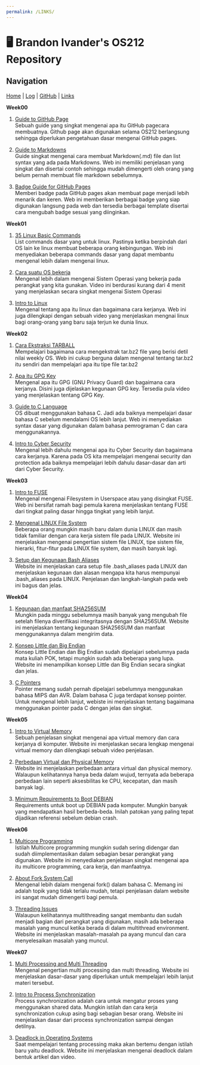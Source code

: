 ```yaml
---
permalink: /LINKS/
---
```

# 🖥️ Brandon Ivander's OS212 Repository

## Navigation
[Home](index.md) | 
[Log](https://veloraine.github.io/os212/TXT/mylog.txt) | 
[GitHub](https://github.com/veloraine/os212/) | 
[Links](links.md)

**Week00**
1. [Guide to GitHub Page](https://guides.github.com/features/pages/)<br>Sebuah guide yang singkat mengenai apa itu GitHub pagecara membuatnya. Github page akan digunakan selama OS212 berlangsung sehingga diperlukan pengetahuan dasar mengenai GitHub pages.

2. [Guide to Markdowns](https://www.markdownguide.org/)<br>Guide singkat mengenai cara membuat Markdown(.md) file dan list syntax yang ada pada Markdowns. Web ini memiliki penjelasan yang singkat dan disertai contoh sehingga mudah dimengerti oleh orang yang belum pernah membuat file markdown sebelumnya.

3. [Badge Guide for GitHub Pages](https://badgen.net/)<br>Memberi badge pada GitHub pages akan membuat page menjadi lebih menarik dan keren. Web ini memberikan berbagai badge yang siap digunakan langsung pada web dan tersedia berbagai template disertai cara mengubah badge sesuai yang diinginkan.

**Week01**
1. [35 Linux Basic Commands](https://www.hostinger.com/tutorials/linux-commands)<br>List commands dasar yang untuk linux. Pastinya ketika berpindah dari OS lain ke linux membuat beberapa orang kebingungan. Web ini menyediakan beberapa commands dasar yang dapat membantu mengenal lebih dalam mengenai linux.

2. [Cara suatu OS bekerja](https://www.youtube.com/watch?v=GjNp0bBrjmU&t=128s)
<br>Mengenal lebih dalam mengenai Sistem Operasi yang bekerja pada perangkat yang kita gunakan. Video ini berdurasi kurang dari 4 menit yang menjelaskan secara singkat mengenai Sistem Operasi

3. [Intro to Linux](https://www.geeksforgeeks.org/introduction-to-linux-operating-system/)<br>Mengenal tentang apa itu linux dan bagaimana cara kerjanya. Web ini juga dilengkapi dengan sebuah video yang menjelaskan mengnai linux bagi orang-orang yang baru saja terjun ke dunia linux.

**Week02**

1. [Cara Ekstraksi TARBALL](https://linuxize.com/post/how-to-extract-unzip-tar-bz2-file/)<br>Mempelajari bagaimana cara mengekstrak tar.bz2 file yang berisi detil nilai weekly OS. Web ini cukup berguna dalam mengenal tentang tar.bz2 itu sendiri dan mempelajari apa itu tipe file tar.bz2

2. [Apa itu GPG Key](https://www.quora.com/What-are-GPG-keys-How-are-they-used-in-Linux)<br>Mengenal apa itu GPG (GNU Privacy Guard) dan bagaimana cara kerjanya. Disini juga dijelaskan kegunaan GPG key. Tersedia pula video yang menjelaskan tentang GPG Key.

3. [Guide to C Language](https://www.tutorialspoint.com/cprogramming/c_quick_guide.htm)<br>OS dibuat menggunakan bahasa C. Jadi ada baiknya mempelajari dasar bahasa C sebelum mendalami OS lebih lanjut. Web ini menyediakan syntax dasar yang digunakan dalam bahasa pemrograman C dan cara menggunakannya.

4. [Intro to Cyber Security](https://www.kaspersky.com/resource-center/definitions/what-is-cyber-security)<br>Mengenal lebih dahulu mengenai apa itu Cyber Security dan bagaimana cara kerjanya. Karena pada OS kita mempelajari mengenai security dan protection ada baiknya mempelajari lebih dahulu dasar-dasar dan arti dari Cyber Security.

**Week03**

1. [Intro to FUSE](https://www.kernel.org/doc/html/latest/filesystems/fuse.html)<br>Mengenal mengenai Filesystem in Userspace atau yang disingkat FUSE. Web ini bersifat ramah bagi pemula karena menjelaskan tentang FUSE dari tingkat paling dasar hingga tingkat yang lebih lanjut.

2. [Mengenal LINUX File System](https://www.javatpoint.com/linux-file-system)<br>Beberapa orang mungkin masih baru dalam dunia LINUX dan masih tidak familiar dengan cara kerja sistem file pada LINUX. Website ini menjelaskan mengenai pengertian sistem file LINUX, tipe sistem file,  hierarki, fitur-fitur pada LINUX file system, dan masih banyak lagi.

3. [Setup dan Kegunaan Bash Aliases](https://opensource.com/article/19/7/bash-aliases)<br>Website ini menjelaskan cara setup file .bash_aliases pada LINUX dan menjelaskan kegunaan dan alasan mengapa kita harus mempunyai .bash_aliases pada LINUX. Penjelasan dan langkah-langkah pada web ini bagus dan jelas.

**Week04**

1. [Kegunaan dan manfaat SHA256SUM](https://www.linuxsec.org/2019/10/sha256sum.html)<br>Mungkin pada minggu sebelumnya masih banyak yang mengubah file setelah filenya diverifikasi integritasnya dengan SHA256SUM. Website ini menjelaskan tentang kegunaan SHA256SUM dan manfaat menggunakannya dalam mengirim data.

2. [Konsep Little dan Big Endian](https://www.geeksforgeeks.org/little-and-big-endian-mystery/)<br>Konsep Little Endian dan Big Endian sudah dipelajari sebelumnya pada mata kuliah POK, tetapi mungkin sudah ada beberapa yang lupa. Website ini menampilkan konsep Little dan Big Endian secara singkat dan jelas.

3. [C Pointers](https://www.tutorialspoint.com/cprogramming/c_pointers.htm)<br>Pointer memang sudah pernah dipelajari sebelumnya menggunakan bahasa MIPS dan AVR. Dalam bahasa C juga terdapat konsep pointer. Untuk mengenal lebih lanjut,  webiste ini menjelaskan tentang bagaimana menggunakan pointer pada C dengan jelas dan singkat.

**Week05**

1. [Intro to Virtual Memory](https://searchstorage.techtarget.com/definition/virtual-memory)<br>Sebuah penjelasan singkat mengenai apa virtual memory dan cara kerjanya di komputer. Website ini menjelaskan secara lengkap mengenai virtual memory dan dilengkapi sebuah video penjelasan.

2. [Perbedaan Virtual dan Physical Memory](https://pediaa.com/what-is-the-difference-between-physical-and-virtual-memory/)<br>Website ini menjelaskan perbedaan antara virtual dan physical memory. Walaupun kelihatannya hanya beda dalam wujud, ternyata ada beberapa perbedaan lain seperti aksesbilitas ke CPU, kecepatan, dan masih banyak lagi.

3. [Minimum Requirements to Boot DEBIAN](https://www.debian.org/releases/jessie/mips/ch03s04.html.en)<br>Requirements untuk boot up DEBIAN pada komputer. Mungkin banyak yang mendapatkan hasil berbeda-beda. Inilah patokan yang paling tepat dijadikan referensi sebelum debian crash.

**Week06**

1. [Multicore Programming](https://www.tutorialspoint.com/what-is-multicore-programming)<br>Istilah Multicore programming mungkin sudah sering didengar dan sudah diimplementasikan dalam sebagian besar perangkat yang digunakan. Website ini menyediakan penjelasan singkat mengenai apa itu multicore programming, cara kerja, dan manfaatnya.

2. [About Fork System Call](https://www.geeksforgeeks.org/fork-system-call/)<br>Mengenal lebih dalam mengenai fork() dalam bahasa C. Memang ini adalah topik yang tidak terlalu mudah, tetapi penjelasan dalam website ini sangat mudah dimengerti bagi pemula.

3. [Threading Issues](https://binaryterms.com/threading-issues-in-os.html)<br>Walaupun kelihatannya multithreading sangat membantu dan sudah menjadi bagian dari perangkat yang digunakan, masih ada beberapa masalah yang muncul ketika berada di dalam multithread environment. Website ini menjelaskan masalah-masalah pa ayang muncul dan cara menyelesaikan masalah yang muncul.

**Week07**

1. [Multi Processing and Multi Threading](https://blogs.uajy.ac.id/idekom/2019/08/23/pengertian-multi-processing-dan-multi-threading-pada-komputer/)<br>Mengenal pengertian multi processing dan multi threading. Website ini menjelaskan dasar-dasar yang diperlukan untuk mempelajari lebih lanjut materi tersebut.

2. [Intro to Process Synchronization](https://www.geeksforgeeks.org/introduction-of-process-synchronization/)<br>Process synchronization adalah cara untuk mengatur proses yang menggunakan shared data. Mungkin istilah dan cara kerja synchronization cukup asing bagi sebagian besar orang. Website ini menjelaskan dasar dari process synchronization sampai dengan detilnya.

3. [Deadlock in Operating Systems](https://www.geeksforgeeks.org/introduction-of-deadlock-in-operating-system/)<br>Saat mempelajari tentang processing maka akan bertemu dengan istilah baru yaitu deadlock. Website ini menjelaskan mengenai deadlock dalam bentuk artikel dan video.
